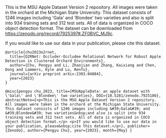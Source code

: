 This is the MSU Apple Dataset Version 2 repository. All images were taken in the orchard at the Michigan State University. This dataset consists of 1246 images including 'Gala' and 'Blondee' two varieties and also is split into 934 training sets and 312 test sets. All of data is organized in COCO object detection format. The dataset can be downloaded from https://zenodo.org/record/7925397#.ZF0BVC_MJ9c.

If you would like to use our data in your publication, please cite this dataset.

```
@article{chu2023o2rnet,
  title={O2RNet: Occluder-Occludee Relational Network for Robust Apple Detection in Clustered Orchard Environments},
  author={Chu, Pengyu and Li, Zhaojian and Zhang, Kaixiang and Chen, Dong and Lammers, Kyle and Lu, Renfu},
  journal={arXiv preprint arXiv:2303.04884},
  year={2023}
}

@misc{pengyu chu_2023, title={MSUAppleData: an apple dataset with \'Gala\' and \'Blondee\' two varieties}, DOI={10.5281/zenodo.7925186}, abstractNote={<p>This is the MSU Apple Dataset Version 2 repository. All images were taken in the orchard at the Michigan State University. This dataset consists of 1246 images including &#39;Gala&#39; and &#39;Blondee&#39; two varieties&nbsp;and also is split into 934 training sets and 312 test sets. All of data is organized in COCO object detection format.</p> <p>If you would like to use our data in your publication, please&nbsp;cite this dataset.</p>}, publisher={Zenodo}, author={Pengyu Chu}, year={2023}, month={May} }

```
